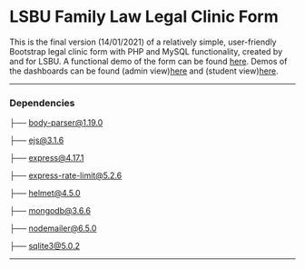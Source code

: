 # LSBU Family Law Legal Clinic Form
This is the final version (14/01/2021) of a relatively simple, user-friendly Bootstrap legal clinic form with PHP and MySQL functionality, created by and for LSBU. A functional demo of the form can be found [here](https://lsbu-flh.herokuapp.com/). Demos of the dashboards can be found (admin view)[here](https://lsbu-flh.herokuapp.com/dashboard-admin) and (student view)[here](https://lsbu-flh.herokuapp.com/dashboard-student). 

***
### Dependencies
├── body-parser@1.19.0

├── ejs@3.1.6

├── express@4.17.1

├── express-rate-limit@5.2.6

├── helmet@4.5.0

├── mongodb@3.6.6

├── nodemailer@6.5.0

├── sqlite3@5.0.2
***
